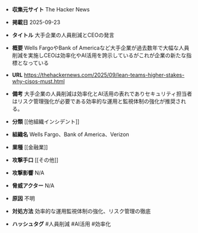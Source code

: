 - **収集元サイト**
The Hacker News

- **掲載日**
2025-09-23

- **タイトル**
大手企業の人員削減とCEOの発言

- **概要**
Wells FargoやBank of Americaなど大手企業が過去数年で大幅な人員削減を実施しCEOは効率化やAI活用を誇示しているがこれが企業の新たな指標となっている

- **URL**
https://thehackernews.com/2025/09/lean-teams-higher-stakes-why-cisos-must.html

- **備考**
大手企業の人員削減は効率化とAI活用の表れでありセキュリティ担当者はリスク管理強化が必要である効率的な運用と監視体制の強化が推奨される。

- **分類**
[[他組織インシデント]]

- **組織名**
Wells Fargo、Bank of America、Verizon

- **業種**
[[金融業]]

- **攻撃手口**
[[その他]]

- **攻撃影響**
N/A

- **脅威アクター**
N/A

- **原因**
不明

- **対処方法**
効率的な運用監視体制の強化、リスク管理の徹底

- **ハッシュタグ**
#人員削減 #AI活用 #効率化
